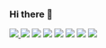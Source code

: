 ### Hi there 👋

<!--
**sohyounsoo/sohyounsoo** is a ✨ _special_ ✨ repository because its `README.md` (this file) appears on your GitHub profile.

Here are some ideas to get you started:

- 🔭 I’m currently working on ...
- 🌱 I’m currently learning ...
- 👯 I’m looking to collaborate on ...
- 🤔 I’m looking for help with ...
- 💬 Ask me about ...
- 📫 How to reach me: ...
- 😄 Pronouns: ...
- ⚡ Fun fact: ...
-->
<a href="https://soso-shs.tistory.com" target="_blank">
    <img src="https://img.shields.io/badge/티스토리-000000?style=for-the-badge&logo=Tistory&logoColor=white"/>
</a>

<img src="https://img.shields.io/badge/티스토리-000000?style=for-the-badge&logo=Tistory&logoColor=white"/>
<img src="https://img.shields.io/badge/티스토리-000000?style=for-the-badge&logo=Tistory&logoColor=white"/>
<img src="https://img.shields.io/badge/티스토리-000000?style=for-the-badge&logo=Tistory&logoColor=white"/>
<img src="https://img.shields.io/badge/티스토리-000000?style=for-the-badge&logo=Tistory&logoColor=white"/>
<img src="https://img.shields.io/badge/티스토리-000000?style=for-the-badge&logo=Tistory&logoColor=white"/>
<img src="https://img.shields.io/badge/티스토리-000000?style=for-the-badge&logo=Tistory&logoColor=white"/>
<img src="https://img.shields.io/badge/티스토리-000000?style=for-the-badge&logo=Tistory&logoColor=white"/>



